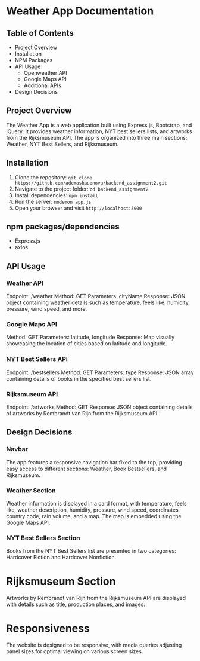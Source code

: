 # Weather App Documentation

## Table of Contents
- Project Overview
- Installation
- NPM Packages
- API Usage
  - Openweather API
  - Google Maps API
  - Additional APIs
- Design Decisions

## Project Overview

The Weather App is a web application built using Express.js, Bootstrap, and jQuery. It provides weather information, NYT best sellers lists, and artworks from the Rijksmuseum API. The app is organized into three main sections: Weather, NYT Best Sellers, and Rijksmuseum.

## Installation

1. Clone the repository: `git clone https://github.com/ademashauenova/backend_assignment2.git`
2. Navigate to the project folder: `cd backend_assignment2`
3. Install dependencies: `npm install`
4. Run the server: `nodemon app.js`
5. Open your browser and visit `http://localhost:3000`

## npm packages/dependencies

- Express.js
- axios

## API Usage

### Weather API
Endpoint: /weather
Method: GET
Parameters: cityName
Response: JSON object containing weather details such as temperature, feels like, humidity, pressure, wind speed, and more.

### Google Maps API
Method: GET
Parameters: latitude, longitude
Response: Map visually showcasing the location of cities based on latitude and longitude.

### NYT Best Sellers API
Endpoint: /bestsellers
Method: GET
Parameters: type
Response: JSON array containing details of books in the specified best sellers list.

### Rijksmuseum API
Endpoint: /artworks
Method: GET
Response: JSON object containing details of artworks by Rembrandt van Rijn from the Rijksmuseum API.


## Design Decisions

### Navbar
The app features a responsive navigation bar fixed to the top, providing easy access to different sections: Weather, Book Bestsellers, and Rijksmuseum.

### Weather Section
Weather information is displayed in a card format, with temperature, feels like, weather description, humidity, pressure, wind speed, coordinates, country code, rain volume, and a map.
The map is embedded using the Google Maps API.

### NYT Best Sellers Section
Books from the NYT Best Sellers list are presented in two categories: Hardcover Fiction and Hardcover Nonfiction.

# Rijksmuseum Section
Artworks by Rembrandt van Rijn from the Rijksmuseum API are displayed with details such as title, production places, and images.

# Responsiveness
The website is designed to be responsive, with media queries adjusting panel sizes for optimal viewing on various screen sizes.
